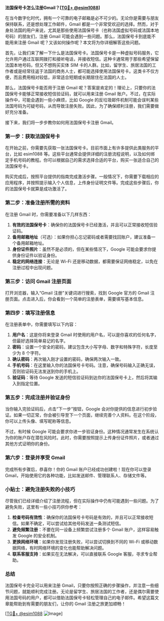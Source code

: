 **法国保号卡怎么注册Gmail？[[TG💪+ @esim1088](https://t.me/s/esim1088)]**

在当今数字化时代，拥有一个可靠的电子邮箱是必不可少的。无论你是需要与朋友保持联系，还是想处理工作邮件，Gmail 都是一个非常受欢迎的选择。然而，对于身处法国的用户来说，尤其是那些使用法国保号卡（也称法国虚拟号码或法国本地号码）的朋友们，注册 Gmail 可能会遇到一些问题。那么，法国保号卡到底能不能用来注册 Gmail 呢？又该如何操作呢？本文将为你详细解答这些问题。

首先，让我们来了解一下什么是法国保号卡。法国保号卡是一种虚拟号码服务，它允许用户通过互联网拨打和接听电话，并接收短信。这种卡通常用于那些希望保留法国本地号码，但又不想购买实体 SIM 卡的人群。比如，留学生、旅居法国的工作者或是经常往返于法国的商务人士，都可能选择使用法国保号卡。这类卡不仅方便，而且费用相对较低，非常适合短期或长期居住在法国的人士。

那么，法国保号卡能否用于注册 Gmail 呢？答案是肯定的！理论上，只要你的法国保号卡能够正常接收短信验证码，就可以用来注册 Gmail 账户。不过，在实际操作中，可能会遇到一些小麻烦，比如 Google 的反垃圾邮件机制可能会误判某些法国号码为可疑号码，从而导致注册失败。因此，为了确保顺利注册，我们需要做好充分准备。

接下来，我们将一步步教你如何用法国保号卡注册 Gmail。

### 第一步：获取法国保号卡

在开始之前，你需要先获取一张法国保号卡。目前市面上有许多提供此类服务的平台，比如 esim1088 等。这些平台通常会提供详细的注册流程说明，以及如何绑定手机号码的教程。你可以根据自己的需求选择合适的平台，购买一张适合自己的法国保号卡。

购买完成后，按照平台提供的指南完成激活步骤。一般情况下，你需要下载相应的应用程序，并按照提示输入个人信息，上传身份证明文件等。完成这些步骤后，你的法国保号卡就算是成功激活了。

### 第二步：准备注册所需的资料

在注册 Gmail 时，你需要准备以下几样东西：

1. **有效的法国保号卡**：确保你的法国保号卡已经激活，并且可以正常接收短信验证码。
2. **备用邮箱地址**（可选）：如果你担心忘记密码或者需要找回账户，建议准备一个备用邮箱地址。
3. **身份证件照片**：虽然不是必须的，但在某些情况下，Google 可能会要求你提供身份证件以验证身份。
4. **稳定的网络连接**：无论是 Wi-Fi 还是移动数据，都需要保证网络稳定，以免在注册过程中出现问题。

### 第三步：访问 Gmail 注册页面

打开浏览器，输入“Gmail 注册”关键词进行搜索，找到 Google 官方的 Gmail 注册页面。点击进入后，你会看到一个简单的注册表单，需要填写基本信息。

### 第四步：填写注册信息

在注册表单中，你需要填写以下内容：

1. **用户名**：这是你将来登录 Gmail 时使用的用户名，可以是你喜欢的任何名字，但最好选择简单易记的名字。
2. **密码**：设置一个安全的密码，建议包含大小写字母、数字和特殊字符，长度至少为 8 个字符。
3. **确认密码**：再次输入刚才设置的密码，确保两次输入一致。
4. **手机号码**：在这里输入你的法国保号卡号码。注意，确保号码输入正确无误，否则验证码无法发送到你的手机上。
5. **验证码**：等待 Google 发送的短信验证码到达你的法国保号卡上，然后将其输入到指定位置。

### 第五步：完成注册并验证身份

当你输入完验证码后，点击“下一步”按钮，Google 会对你提供的信息进行初步验证。如果一切正常，你会被引导至下一个页面，继续完善个人资料。在这个阶段，你可以上传头像、填写昵称等信息。

不过，有时候 Google 可能会要求你进一步验证身份。这种情况通常发生在系统认为你的账户存在潜在风险时。此时，你需要按照提示上传身份证件照片，或者通过其他方式证明你的身份。

### 第六步：登录并享受 Gmail

完成所有步骤后，恭喜你！你的 Gmail 账户已经成功创建啦！现在你可以登录 Gmail，开始使用它的各种功能，比如发送邮件、管理联系人、存储文件等。

### 小贴士：避免注册失败的小技巧

尽管我们已经详细介绍了注册流程，但在实际操作中仍有可能遇到一些问题。为了避免失败，这里有一些小技巧供你参考：

1. **检查号码有效性**：确保你的法国保号卡号码是有效的，并且可以正常接收短信。如果不确定，可以尝试给其他号码发送一条测试短信。
2. **避免频繁注册**：不要在同一设备上频繁尝试注册多个 Gmail 账户，这样容易触发 Google 的安全机制。
3. **更换网络环境**：如果你发现注册失败，可以尝试切换到不同的 Wi-Fi 或移动数据网络，有时网络环境的变化也能帮助解决问题。
4. **联系客服支持**：如果实在无法解决，可以直接联系 Google 客服，寻求专业帮助。

### 总结

法国保号卡完全可以用来注册 Gmail，只要你按照正确的步骤操作，并注意一些细节问题，就能顺利完成注册。无论是留学生、旅居法国的工作者，还是偶尔需要使用法国号码的用户，都可以借助法国保号卡轻松管理自己的电子邮件。希望这篇文章能帮助到有需要的朋友们，让你的 Gmail 注册之旅更加顺畅！

[[TG💪+ @esim1088](https://t.me/s/esim1088) ![Image](https://i.postimg.cc/4NQfJmqS/Snipaste-2025-05-13-00-14-12.png)]